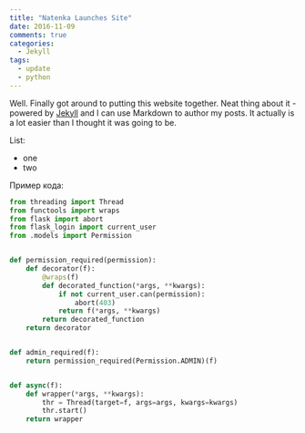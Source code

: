 ```yaml
---
title: "Natenka Launches Site"
date: 2016-11-09
comments: true
categories: 
  - Jekyll
tags:
  - update
  - python
---
```


Well. Finally got around to putting this website together.
Neat thing about it - powered by [Jekyll](http://jekyllrb.com) and I can use Markdown to author my posts.
It actually is a lot easier than I thought it was going to be.


List:

* one
* two

Пример кода:

```python
from threading import Thread
from functools import wraps
from flask import abort
from flask_login import current_user
from .models import Permission


def permission_required(permission):
    def decorator(f):
        @wraps(f)
        def decorated_function(*args, **kwargs):
            if not current_user.can(permission):
                abort(403)
            return f(*args, **kwargs)
        return decorated_function
    return decorator


def admin_required(f):
    return permission_required(Permission.ADMIN)(f)


def async(f):
    def wrapper(*args, **kwargs):
        thr = Thread(target=f, args=args, kwargs=kwargs)
        thr.start()
    return wrapper
```
